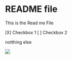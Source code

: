 # README file
This is the Read me File

[X] Checkbox 1
[ ] Checkbox 2

 notthing else 

<img src="https://external-content.duckduckgo.com/iu/?u=http%3A%2F%2Fwww.newdesignfile.com%2Fpostpic%2F2014%2F09%2Fcomputer-programming-code-icon_334977.png&f=1&nofb=1">
